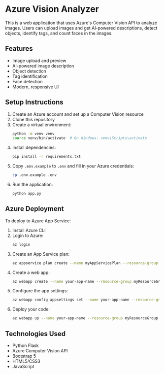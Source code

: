 # Azure Vision Analyzer

This is a web application that uses Azure's Computer Vision API to analyze images. Users can upload images and get AI-powered descriptions, detect objects, identify tags, and count faces in the images.

## Features

- Image upload and preview
- AI-powered image description
- Object detection
- Tag identification
- Face detection
- Modern, responsive UI

## Setup Instructions

1. Create an Azure account and set up a Computer Vision resource
2. Clone this repository
3. Create a virtual environment:
   ```bash
   python -m venv venv
   source venv/bin/activate  # On Windows: venv\Scripts\activate
   ```
4. Install dependencies:
   ```bash
   pip install -r requirements.txt
   ```
5. Copy `.env.example` to `.env` and fill in your Azure credentials:
   ```bash
   cp .env.example .env
   ```
6. Run the application:
   ```bash
   python app.py
   ```

## Azure Deployment

To deploy to Azure App Service:

1. Install Azure CLI
2. Login to Azure:
   ```bash
   az login
   ```
3. Create an App Service plan:
   ```bash
   az appservice plan create --name myAppServicePlan --resource-group myResourceGroup --sku B1
   ```
4. Create a web app:
   ```bash
   az webapp create --name your-app-name --resource-group myResourceGroup --plan myAppServicePlan --runtime "PYTHON:3.9"
   ```
5. Configure the app settings:
   ```bash
   az webapp config appsettings set --name your-app-name --resource-group myResourceGroup --settings AZURE_VISION_ENDPOINT=your_endpoint AZURE_VISION_KEY=your_key
   ```
6. Deploy your code:
   ```bash
   az webapp up --name your-app-name --resource-group myResourceGroup
   ```

## Technologies Used

- Python Flask
- Azure Computer Vision API
- Bootstrap 5
- HTML5/CSS3
- JavaScript
